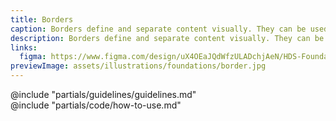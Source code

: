 ```yaml
---
title: Borders
caption: Borders define and separate content visually. They can be used alone or in combination with elevation.
description: Borders define and separate content visually. They can be used alone or in combination with elevation.
links:
  figma: https://www.figma.com/design/uX4OEaJQdWfzULADchjAeN/HDS-Foundations-v2.0?node-id=6024-2082&t=z7hDCKFFuGUMDRYe-1
previewImage: assets/illustrations/foundations/border.jpg
---
```


<section data-tab="Guidelines">
  @include "partials/guidelines/guidelines.md"
</section>

<section data-tab="Code">
  @include "partials/code/how-to-use.md"
</section>
